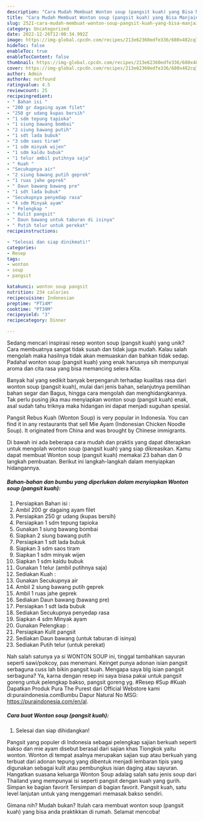 ```yaml
---
description: "Cara Mudah Membuat Wonton soup (pangsit kuah) yang Bisa Manjain Lidah"
title: "Cara Mudah Membuat Wonton soup (pangsit kuah) yang Bisa Manjain Lidah"
slug: 2521-cara-mudah-membuat-wonton-soup-pangsit-kuah-yang-bisa-manjain-lidah
category: Uncategorized
date: 2022-12-26T12:00:34.992Z
image: https://img-global.cpcdn.com/recipes/213e62360edfe336/680x482cq70/wonton-soup-pangsit-kuah-foto-resep-utama.jpg
hideToc: false
enableToc: true
enableTocContent: false
thumbnail: https://img-global.cpcdn.com/recipes/213e62360edfe336/680x482cq70/wonton-soup-pangsit-kuah-foto-resep-utama.jpg
cover: https://img-global.cpcdn.com/recipes/213e62360edfe336/680x482cq70/wonton-soup-pangsit-kuah-foto-resep-utama.jpg
author: Admin
authorAv: notfound
ratingvalue: 4.5
reviewcount: 25
recipeingredient:
- " Bahan isi "
- "200 gr dagaing ayam filet"
- "250 gr udang kupas bersih"
- "1 sdm tepung tapioka"
- "1 siung bawang bombai"
- "2 siung bawang putih"
- "1 sdt lada bubuk"
- "3 sdm saos tiram"
- "1 sdm minyak wijen"
- "1 sdm kaldu bubuk"
- "1 telur ambil putihnya saja"
- " Kuah "
- "Secukupnya air"
- "2 siung bawang putih geprek"
- "1 ruas jahe geprek"
- " Daun bawang bawang pre"
- "1 sdt lada bubuk"
- "Secukupnya penyedap rasa"
- "4 sdm Minyak ayam"
- " Pelengkap "
- " Kulit pangsit"
- " Daun bawang untuk taburan di isinya"
- " Putih telur untuk perekat"
recipeinstructions:

- "Selesai dan siap dinikmati!"
categories:
- Resep
tags:
- wonton
- soup
- pangsit

katakunci: wonton soup pangsit 
nutrition: 234 calories
recipecuisine: Indonesian
preptime: "PT14M"
cooktime: "PT39M"
recipeyield: "3"
recipecategory: Dinner

---
```





Sedang mencari inspirasi resep wonton soup (pangsit kuah) yang unik? Cara membuatnya sangat tidak susah dan tidak juga mudah. Kalau salah mengolah maka hasilnya tidak akan memuaskan dan bahkan tidak sedap. Padahal wonton soup (pangsit kuah) yang enak harusnya sih mempunyai aroma dan cita rasa yang bisa memancing selera Kita.





Banyak hal yang sedikit banyak berpengaruh terhadap kualitas rasa dari wonton soup (pangsit kuah), mulai dari jenis bahan, selanjutnya pemilihan bahan segar dan Bagus, hingga cara mengolah dan menghidangkannya. Tak perlu pusing jika mau menyiapkan wonton soup (pangsit kuah) enak,      asal sudah tahu triknya maka hidangan ini dapat menjadi suguhan spesial.














Pangsit Rebus Kuah (Wonton Soup) is very popular in Indonesia. You can find it in any restaurants that sell Mie Ayam (Indonesian Chicken Noodle Soup). It originated from China and was brought by Chinese immigrants.






Di bawah ini ada beberapa cara mudah dan praktis yang dapat diterapkan untuk mengolah wonton soup (pangsit kuah) yang siap dikreasikan. Kamu dapat membuat Wonton soup (pangsit kuah) memakai 23 bahan dan 0 langkah pembuatan. Berikut ini langkah-langkah dalam menyiapkan hidangannya.

<!--inarticleads1-->

##### Bahan-bahan dan bumbu yang diperlukan dalam menyiapkan Wonton soup (pangsit kuah):

1. Persiapkan  Bahan isi :
1. Ambil 200 gr dagaing ayam filet
1. Persiapkan 250 gr udang (kupas bersih)
1. Persiapkan 1 sdm tepung tapioka
1. Gunakan 1 siung bawang bombai
1. Siapkan 2 siung bawang putih
1. Persiapkan 1 sdt lada bubuk
1. Siapkan 3 sdm saos tiram
1. Siapkan 1 sdm minyak wijen
1. Siapkan 1 sdm kaldu bubuk
1. Gunakan 1 telur (ambil putihnya saja)
1. Sediakan  Kuah :
1. Gunakan Secukupnya air
1. Ambil 2 siung bawang putih geprek
1. Ambil 1 ruas jahe geprek
1. Sediakan  Daun bawang (bawang pre)
1. Persiapkan 1 sdt lada bubuk
1. Sediakan Secukupnya penyedap rasa
1. Siapkan 4 sdm Minyak ayam
1. Gunakan  Pelengkap :
1. Persiapkan  Kulit pangsit
1. Sediakan  Daun bawang (untuk taburan di isinya)
1. Sediakan  Putih telur (untuk perekat)


Nah salah satunya ya si WONTON SOUP ini, tinggal tambahkan sayuran seperti sawi/pokcoy, pas menemani. Keinget punya adonan isian pangsit serbaguna cuss lah bikin pangsit kuah. Mengapa saya blg isian pangsit serbaguna? Ya, karna dengan resep ini saya biasa pakai untuk pangsit goreng untuk pelengkap bakso, pangsit goreng yg. #Resep #Sup #Kuah Dapatkan Produk Pura The Purest dari Official Webstore kami di:puraindonesia.comBumbu Dapur Natural No MSG: https://puraindonesia.com/en/al. 

<!--inarticleads2-->

##### Cara buat Wonton soup (pangsit kuah):


1. Selesai dan siap dihidangkan!

Pangsit yang populer di Indonesia sebagai pelengkap sajian berkuah seperti bakso dan mie ayam disebut berasal dari sajian khas Tiongkok yaitu wonton. Wonton di tempat asalnya merupakan sajian sup atau berkuah yang terbuat dari adonan tepung yang dibentuk menjadi lembaran tipis yang digunakan sebagai kulit atau pembungkus isian daging atau sayuran. Hangatkan suasana keluarga Wonton Soup adalag salah satu jenis soup dari Thailand yang mempunyai isi seperti pangsit dengan kuah yang gurih. Simpan ke bagian favorit Tersimpan di bagian favorit. Pangsit kuah, satu level lanjutan untuk yang menggemari memasak bakso sendiri. 

Gimana nih? Mudah bukan? Itulah cara membuat wonton soup (pangsit kuah) yang bisa anda praktikkan di rumah. Selamat mencoba!
